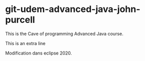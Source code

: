 # git-udem-advanced-java-john-purcell

This is the Cave of programming Advanced Java course.

This is an extra line

Modification dans eclipse 2020.